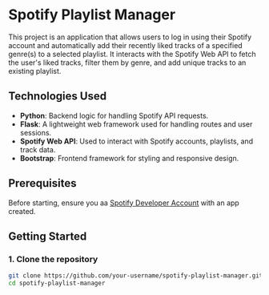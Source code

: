 # Spotify Playlist Manager

This project is an application that allows users to log in using their Spotify account and automatically add their recently liked tracks of a specified genre(s) to a selected playlist. It interacts with the Spotify Web API to fetch the user's liked tracks, filter them by genre, and add unique tracks to an existing playlist.

## Technologies Used

- **Python**: Backend logic for handling Spotify API requests.
- **Flask**: A lightweight web framework used for handling routes and user sessions.
- **Spotify Web API**: Used to interact with Spotify accounts, playlists, and track data.
- **Bootstrap**: Frontend framework for styling and responsive design.

## Prerequisites

Before starting, ensure you aa [Spotify Developer Account](https://developer.spotify.com/dashboard/login) with an app created.

## Getting Started

### 1. Clone the repository

```bash
git clone https://github.com/your-username/spotify-playlist-manager.git
cd spotify-playlist-manager
```

